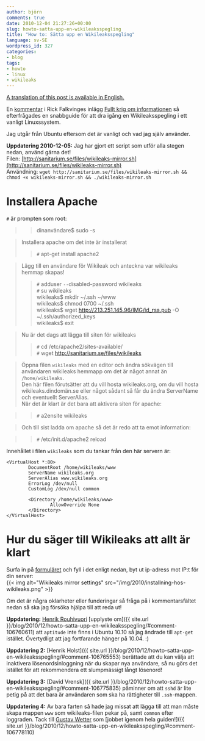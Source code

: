 ```yaml
---
author: björn
comments: true
date: 2010-12-04 21:27:26+00:00
slug: howto-satta-upp-en-wikileaksspegling
title: "How to: Sätta upp en Wikileaksspegling"
language: sv-SE
wordpress_id: 327
categories:
- blog
tags:
- howto
- linux
- wikileaks
---
```


[A translation of this post is available in English.](/blog/2010/12/howto-setting-up-a-wikileaks-mirror/)

En [kommentar] i Rick Falkvinges inlägg [Fullt krig om informationen][infokrig]
så efterfrågades en snabbguide för att dra igång en Wikileaksspegling i ett
vanligt Linuxssystem.

Jag utgår från Ubuntu eftersom det är vanligt och vad jag själv använder.

**Uppdatering 2010-12-05:** Jag har gjort ett script som utför alla stegen nedan, använd gärna det!   
Filen: [http://sanitarium.se/files/wikileaks-mirror.sh](http://sanitarium.se/files/wikileaks-mirror.sh)  
Användning: `wget http://sanitarium.se/files/wikileaks-mirror.sh && chmod +x
wikileaks-mirror.sh && ./wikileaks-mirror.sh`

# Installera Apache
`#` är prompten som root:

>> dinanvändare$ sudo -s  

> Installera apache om det inte är installerat  
>> `#` apt-get install apache2  

> Lägg till en användare för Wikileak och anteckna var wikileaks hemmap skapas!  
>> `#` adduser `--`disabled-password wikileaks  
>> `#` su wikileaks  
>> wikileaks$ mkdir ~/.ssh ~/www  
>> wikileaks$ chmod 0700 ~/.ssh  
>> wikileaks$ wget http://213.251.145.96/IMG/id_rsa.pub -O ~/.ssh/authorized_keys  
>> wikileaks$ exit  

> Nu är det dags att lägga till siten för wikileaks  
>> `#` cd /etc/apache2/sites-available/   
>> `#` wget http://sanitarium.se/files/wikileaks   

> Öppna filen `wikileaks` med en editor och ändra sökvägen till användaren wikileaks hemmapp om det är något annat än `/home/wikileaks`.  
> Den här filen förutsätter att du vill hosta wikileaks.org, om du vill hosta wikileaks.dindomän.se eller något sådant så får du ändra ServerName och eventuellt ServerAlias.  
> När det är klart är det bara att aktivera siten för apache:  

>> `#` a2ensite wikileaks  

> Och till sist ladda om apache så det är redo att ta emot information:  

>> `#` /etc/init.d/apache2 reload  

Innehållet i filen `wikileaks` som du tankar från den här servern är:

    <VirtualHost *:80>
            DocumentRoot /home/wikileaks/www
            ServerName wikileaks.org
            ServerAlias www.wikileaks.org
            ErrorLog /dev/null
            CustomLog /dev/null common
    
            <Directory /home/wikileaks/www>
                    AllowOverride None
            </Directory>
    </VirtualHost>
    
# Hur du säger till Wikileaks att allt är klart
Surfa in på [formuläret] och fyll i det enligt nedan, byt ut ip-adress mot IP:t för din server:  
{{< img alt="Wikileaks mirror settings" src="/img/2010/installning-hos-wikileaks.png" >}}

Om det är några oklarheter eller funderingar så fråga på i kommentarsfältet
nedan så ska jag försöka hjälpa till att reda ut!

**Uppdatering:** [Henrik Rouhivuori](http://twitter.com/rouhivuori)
  [upplyste om]({{ site.url }}/blog/2010/12/howto-satta-upp-en-wikileaksspegling/#comment-106760611)
  att `aptitude` inte finns i Ubuntu 10.10 så jag ändrade till `apt-get`
  istället. Övertydligt att jag fortfarande hänger på 10.04. :)

**Uppdatering 2:**
  [Henrik Holst]({{ site.url }}/blog/2010/12/howto-satta-upp-en-wikileaksspegling/#comment-106765553)
  berättade att du kan välja att inaktivera lösenordsinloggning när du skapar
  nya användare, så nu görs det istället för att rekommendera ett slumpmässigt
  långt lösenord!

**Uppdatering 3:**
  [David Vrensk]({{ site.url }}/blog/2010/12/howto-satta-upp-en-wikileaksspegling/#comment-106775835)
  påminner om att `sshd` är lite petig på att det bara är användaren som ska ha
  rättigheter till `.ssh`-mappen.

**Uppdatering 4:** Av bara farten så hade jag missat att lägga till att man
  måste skapa mappen `www` som wikileaks-filen pekar på, samt `common` efter
  loggraden. Tack till [Gustav Wetter] som
  [jobbet igenom hela guiden!]({{ site.url }}/blog/2010/12/howto-satta-upp-en-wikileaksspegling/#comment-106778110)

[kommentar]:http://rickfalkvinge.se/2010/12/04/fullt-krig-om-informationen/#comment-57303
[infokrig]:http://rickfalkvinge.se/2010/12/04/fullt-krig-om-informationen/
[formuläret]:http://213.251.145.96/Mass-mirroring-Wikileaks.html
[Gustav Wetter]: http://harfagre.wordpress.com/